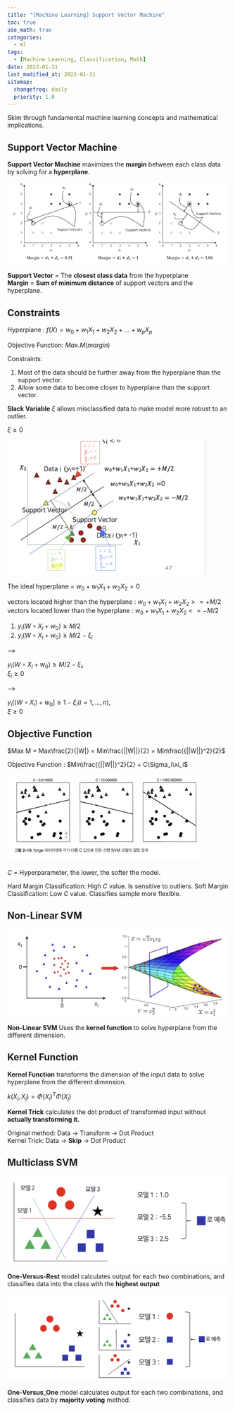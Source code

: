 ```yaml
---
title: "[Machine Learning] Support Vector Machine"
toc: true
use_math: true
categories:
  - ml
tags:
  - [Machine Learning, Classification, Math]
date: 2023-01-31
last_modified_at: 2023-01-31
sitemap:
  changefreq: daily
  priority: 1.0
---
```


Skim through fundamental machine learning concepts and mathematical implications. 

## Support Vector Machine

**Support Vector Machine** maximizes the **margin** between each class data by solving for a **hyperplane**.

<img src = '/assets/images/ml/svm/1.png'>

**Support Vector** = The **closest class data** from the hyperplane<br>
**Margin** = **Sum of minimum distance** of support vectors and the hyperplane.

## Constraints

Hyperplane : $f(X) = w_0 + w_1X_1 + w_2X_2 + ... + w_pX_p$

Objective Function: $Max.M(margin)$

Constraints:

1. Most of the data should be further away from the hyperplane than the support vector.
2. Allow some data to become closer to hyperplane than the support vector.

**Slack Variable** $\xi$ allows misclassified data to make model more robust to an outlier.

$\xi \ge 0$

<img src = '/assets/images/ml/svm/2.png'>

The ideal hyperplane = $w_0 + w_1X_1 + w_2X_2 = 0$

vectors located higher than the hyperplane : $w_0 + w_1X_1 + w_2X_2 >= +M/2$<br>
vectors located lower than the hyperplane : $w_0 + w_1X_1 + w_2X_2 <= -M/2$

1. $y_i(W \circ X_i + w_0) \ge M/2$
2. $y_i(W \circ X_i + w_0) \ge M/2 - \xi_i$

-->

$y_i(W \circ X_i + w_0) \ge M/2 - \xi_i$, <br> $\xi_i \ge 0$

-->

$y_i[(W \circ X_i) + w_0] \ge 1 - \xi_i ( i = 1, ... , n)$, <br> $\xi \ge 0$

## Objective Function

$Max M = Max\frac{2}{|W|} = Min\frac{||W||}{2} = Min\frac{{||W||}^2}{2}$

Objective Function : $Min\frac{{||W||}^2}{2} + C\Sigma_i\xi_i$

<img src = '/assets/images/ml/svm/3.png'>

$C$ = Hyperparameter, the lower, the softer the model.

Hard Margin Classification: High $C$ value. Is sensitive to outliers.
Soft Margin Classification: Low $C$ value. Classifies sample more flexible.

## Non-Linear SVM

<img src = '/assets/images/ml/svm/4.png'>

**Non-Linear SVM** Uses the **kernel function** to solve hyperplane from the different dimension.

## Kernel Function

**Kernel Function** transforms the dimension of the input data to solve hyperplane from the different dimension.

$k(X_i, X_j) = \Phi(X_i)^T\Phi(X_j)$

**Kernel Trick** calculates the dot product of transformed input without **actually transforming it.**

Original method: Data -> Transform -> Dot Product<br>
Kernel Trick: Data -> **Skip** -> Dot Product

## Multiclass SVM

<img src = '/assets/images/ml/svm/5.png'>

**One-Versus-Rest** model calculates output for each two combinations, and classifies data into the class with the **highest output**

<img src = '/assets/images/ml/svm/6.png'>

**One-Versus_One** model calculates output for each two combinations, and classifies data by **majority voting** method.
